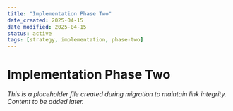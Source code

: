 ```yaml
---
title: "Implementation Phase Two"
date_created: 2025-04-15
date_modified: 2025-04-15
status: active
tags: [strategy, implementation, phase-two]
---
```


# Implementation Phase Two

*This is a placeholder file created during migration to maintain link integrity. Content to be added later.*

